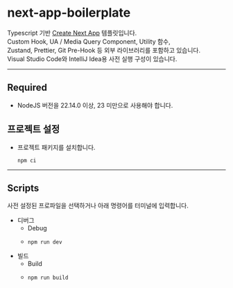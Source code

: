 # next-app-boilerplate

Typescript 기반 [Create Next App](https://github.com/vercel/next.js) 템플릿입니다.
<br>
Custom Hook, UA / Media Query Component, Utility 함수,
<br>
Zustand, Prettier, Git Pre-Hook 등 외부 라이브러리를 포함하고 있습니다.
<br>
Visual Studio Code와 IntelliJ Idea용 사전 실행 구성이 있습니다.

---

## Required

- NodeJS 버전을 22.14.0 이상, 23 미만으로 사용해야 합니다.

## 프로젝트 설정

- 프로젝트 패키지를 설치합니다.
  ```shell
  npm ci
  ```

---

## Scripts

사전 설정된 프로파일을 선택하거나 아래 명령어를 터미널에 입력합니다.

- 디버그
  - Debug
  - ```shell
    npm run dev
    ```
- 빌드
  - Build
  - ```shell
    npm run build
    ```
